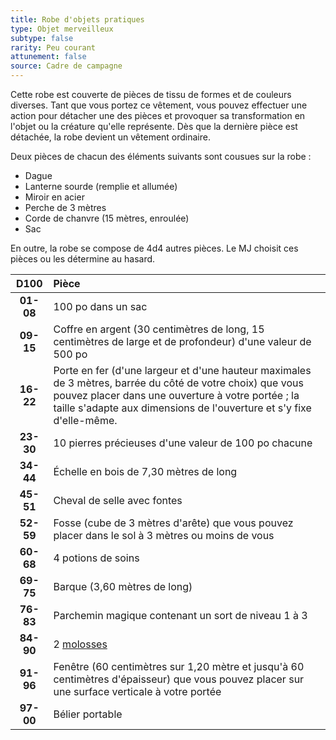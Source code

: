 ```yaml
---
title: Robe d'objets pratiques
type: Objet merveilleux
subtype: false
rarity: Peu courant
attunement: false
source: Cadre de campagne
---
```

Cette robe est couverte de pièces de tissu de formes et de couleurs diverses. Tant que vous portez ce vêtement, vous pouvez effectuer une action pour détacher une des pièces et provoquer sa transformation en l'objet ou la créature qu'elle représente. Dès que la dernière pièce est détachée, la robe devient un vêtement ordinaire.

Deux pièces de chacun des éléments suivants sont cousues sur la robe :
* Dague
* Lanterne sourde (remplie et allumée)
* Miroir en acier
* Perche de 3 mètres
* Corde de chanvre (15 mètres, enroulée)
* Sac

En outre, la robe se compose de 4d4 autres pièces. Le MJ choisit ces pièces ou les détermine au hasard.

|D100|Pièce|
|:-:|:-|
|**01-08**|100 po dans un sac|
|**09-15**|Coffre en argent (30 centimètres de long, 15 centimètres de large et de profondeur) d'une valeur de 500 po|
|**16-22**|Porte en fer (d'une largeur et d'une hauteur maximales de 3 mètres, barrée du côté de votre choix) que vous pouvez placer dans une ouverture à votre portée ; la taille s'adapte aux dimensions de l'ouverture et s'y fixe d'elle-même.|
|**23-30**|10 pierres précieuses d'une valeur de 100 po chacune|
|**34-44**|Échelle en bois de 7,30 mètres de long|
|**45-51**|Cheval de selle avec fontes|
|**52-59**|Fosse (cube de 3 mètres d'arête) que vous pouvez placer dans le sol à 3 mètres ou moins de vous|
|**60-68**|4 potions de soins|
|**69-75**|Barque (3,60 mètres de long)|
|**76-83**|Parchemin magique contenant un sort de niveau 1 à 3|
|**84-90**|2 [molosses](/bestiaire/mastiff/)|
|**91-96**|Fenêtre (60 centimètres sur 1,20 mètre et jusqu'à 60 centimètres d'épaisseur) que vous pouvez placer sur une surface verticale à votre portée|
|**97-00**|Bélier portable|
